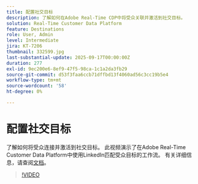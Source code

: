 ```yaml
---
title: 配置社交目标
description: 了解如何在Adobe Real-Time CDP中将受众关联并激活到社交目标。
solution: Real-Time Customer Data Platform
feature: Destinations
role: User, Admin
level: Intermediate
jira: KT-7206
thumbnail: 332599.jpg
last-substantial-update: 2025-09-17T00:00:00Z
duration: 277
exl-id: 9ec200e6-8ef9-47f5-98ca-1c1a2da3fb29
source-git-commit: d53f3faa6ccb71dffbd13f4060ad56c3cc19b5e4
workflow-type: tm+mt
source-wordcount: '58'
ht-degree: 0%

---
```


# 配置社交目标

了解如何将受众连接并激活到社交目标。 此视频演示了在Adobe Real-Time Customer Data Platform中使用LinkedIn匹配受众目标的工作流。  有关详细信息，请查阅[文档](https://experienceleague.adobe.com/zh-hans/docs/experience-platform/destinations/catalog/social/overview)。

>[!VIDEO](https://video.tv.adobe.com/v/3411783/?learn=on&enablevpops&captions=chi_hans)

